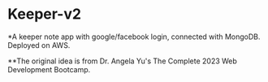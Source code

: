 # Keeper-v2

*A keeper note app with google/facebook login, connected with MongoDB. Deployed on AWS.

**The original idea is from Dr. Angela Yu's The Complete 2023 Web Development Bootcamp.

